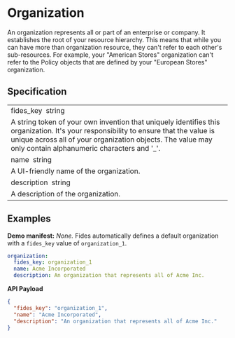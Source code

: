 # Organization

An organization represents all or part of an enterprise or company. It establishes the root of your resource hierarchy. This means that while you can have more than organization resource, they can't refer to each other's sub-resources. For example, your "American Stores" organization can't refer to the Policy objects that are defined by your "European Stores" organization.

## Specification

<table class="hierarchy">
  <tr class="element">
    <td class="property">fides_key<span class="required"/>&nbsp;&nbsp;<span class="data-type">string</td>
  </tr>
  <tr>
    <td class="description">
      A string token of your own invention that uniquely identifies this organization. It's your responsibility to ensure that the value is unique across all of your organization objects.
      The value may only contain alphanumeric characters and '_'.
    </td>

  </tr>
    <tr class="element">
    <td class="property">name<span class="required"/>&nbsp;&nbsp;<span class="data-type">string</td>
  </tr>
  <tr>
    <td class="description">
      A UI-friendly name of the organization.
    </td>
  </tr>

  <tr class="element">
    <td class="property">description<span class="required"/>&nbsp;&nbsp;<span class="data-type">string</td>
  </tr>
  <tr>
    <td class="description">
      A description of the organization.
    </td>
  </tr>

</table>


## Examples

**Demo manifest:** *None.* Fides automatically defines a default organization with a `fides_key` value of `organization_1`.

```yaml
organization:
  fides_key: organization_1
  name: Acme Incorporated
  description: An organization that represents all of Acme Inc.
```

**API Payload**
```json
{
  "fides_key": "organization_1",
  "name": "Acme Incorporated",
  "description": "An organization that represents all of Acme Inc."
}
```
